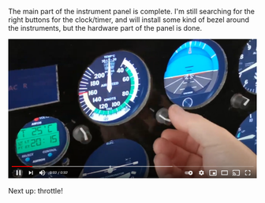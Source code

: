 The main part of the instrument panel is complete. I'm still searching for the right buttons for the clock/timer, and will install some kind of bezel around the instruments, but the hardware part of the panel is done.

[![Instrument panel phase 1 complete](assets/Instrument%20panel%20phase%201%20complete.png)](https://youtu.be/Rv98hpIX-XU)

Next up: throttle!